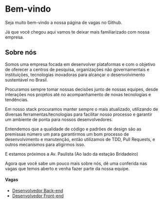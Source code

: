 # Bem-vindo

Seja muito bem-vindo a nossa página de vagas no Github.

Já que você chegou aqui vamos te deixar mais familiarizado com nossa empresa.

## Sobre nós
Somos uma empresa focada em desenvolver plataformas e com o objetivo de oferecer a centros de pesquisa, organizações não governamentais e instituições, tecnologias inovadoras para alcançar o desenvolvimento sustentável no Brasil.

Procuramos sempre tomar nossas decisões junto de nossas equipes, desde interações nos projetos até no acompanhamento de novas tecnologias e tendências.

Em nosso stack procuramos manter sempre o mais atualizado, utilizando de diversas ferramentas/tecnologias para facilitar nosso processo e garantir um ambiente de ponta para nossos desenvolvedores.

Entendemos que a qualidade de código e padrões de design são as premissas número um para garantirmos um bom processo de desenvolvimento e manutenção, então utilizamos de TDD, Pull Requests, e outros mecanismos para atigirmos isso.

E estamos próximos a Av. Paulista (Ao lado da estação Bridadeiro)

Agora que você sabe um pouco mais sobre nós, dê uma conferida nas vagas que temos aberto e venha fazer parte da nossa equipe.


#### Vagas

* [Desenvolvedor Back-end](https://github.com/ecostage/vagas/blob/master/backend-pleno.md)
* [Desenvolvedor Front-end](https://github.com/ecostage/vagas/blob/master/front-end.md)
